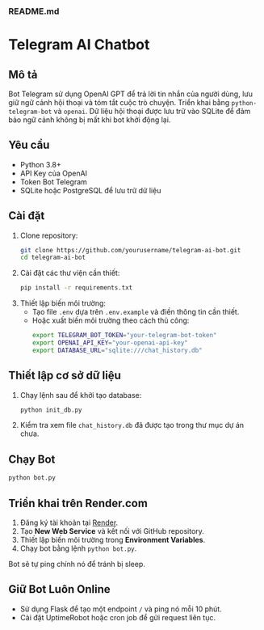 ### README.md
# Telegram AI Chatbot

## Mô tả
Bot Telegram sử dụng OpenAI GPT để trả lời tin nhắn của người dùng, lưu giữ ngữ cảnh hội thoại và tóm tắt cuộc trò chuyện. Triển khai bằng `python-telegram-bot` và `openai`. Dữ liệu hội thoại được lưu trữ vào SQLite để đảm bảo ngữ cảnh không bị mất khi bot khởi động lại.

## Yêu cầu
- Python 3.8+
- API Key của OpenAI
- Token Bot Telegram
- SQLite hoặc PostgreSQL để lưu trữ dữ liệu

## Cài đặt
1. Clone repository:
   ```sh
   git clone https://github.com/yourusername/telegram-ai-bot.git
   cd telegram-ai-bot
   ```
2. Cài đặt các thư viện cần thiết:
   ```sh
   pip install -r requirements.txt
   ```
3. Thiết lập biến môi trường:
   - Tạo file `.env` dựa trên `.env.example` và điền thông tin cần thiết.
   - Hoặc xuất biến môi trường theo cách thủ công:
     ```sh
     export TELEGRAM_BOT_TOKEN="your-telegram-bot-token"
     export OPENAI_API_KEY="your-openai-api-key"
     export DATABASE_URL="sqlite:///chat_history.db"
     ```

## Thiết lập cơ sở dữ liệu
1. Chạy lệnh sau để khởi tạo database:
   ```sh
   python init_db.py
   ```
2. Kiểm tra xem file `chat_history.db` đã được tạo trong thư mục dự án chưa.

## Chạy Bot
```sh
python bot.py
```

## Triển khai trên Render.com
1. Đăng ký tài khoản tại [Render](https://render.com/).
2. Tạo **New Web Service** và kết nối với GitHub repository.
3. Thiết lập biến môi trường trong **Environment Variables**.
4. Chạy bot bằng lệnh `python bot.py`.

Bot sẽ tự ping chính nó để tránh bị sleep.

## Giữ Bot Luôn Online
- Sử dụng Flask để tạo một endpoint `/` và ping nó mỗi 10 phút.
- Cài đặt UptimeRobot hoặc cron job để gửi request liên tục.
